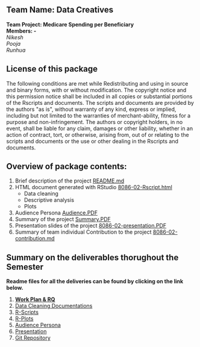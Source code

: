 ## Team Name: Data Creatives
**Team Project: Medicare Spending per Beneficiary**  
**Members: -**  
_Nikesh_  
_Pooja_  
_Runhua_  

## License of this package
The following conditions are met while Redistributing and using in source and binary forms, with or without modification. 
The copyright notice and this permission notice shall be included in all copies or substantial portions of the Rscripts and documents. The scripts and documents are provided by the authors "as is", without warranty of any kind, express or implied, including but not limited to the warranties of merchant-ability, fitness for a purpose and non-infringement.  The authors or copyright holders, in no event, shall be liable for any claim, damages or other liability, whether in an action of contract, tort, or otherwise, arising from, out of  or relating to the scripts and documents or the use or other dealing in the Rscripts and documents.

## Overview of package contents:
1. Brief description of the project [README.md](https://github.com/vnikesh/8086-002---Project/blob/master/Deliverable/Git%20Repository/README.md)
2. HTML document generated with RStudio [8086-02-Rscript.html](https://github.com/vnikesh/8086-002---Project/blob/master/Deliverable/Git%20Repository/8086-02-Rscript.html)
   * Data cleaning
   * Descriptive analysis 
   * Plots
3. Audience Persona [Audience.PDF](https://github.com/vnikesh/8086-002---Project/blob/master/Deliverable/Git%20Repository/Audience%20Persona.pdf)
4. Summary of the project [Summary.PDF](https://github.com/vnikesh/8086-002---Project/blob/master/Deliverable/Git%20Repository/Summary.pdf)
5. Presentation slides of the project [8086-02-presentation.PDF](https://github.com/vnikesh/8086-002---Project/blob/master/Deliverable/Git%20Repository/8086-02-presentation.pdf)
6. Summary of team individual Contribution to the project [8086-02-contribution.md](https://github.com/vnikesh/8086-002---Project/blob/master/Deliverable/Git%20Repository/Contribution.md)  

## Summary on the deliverables thorughout the Semester

**Readme files for all the deliveries can be found by clicking on the link below.**  

1. **[Work Plan & RQ](https://github.com/vnikesh/8086-002---Project/blob/master/Deliverable/Work%20plan%20-%20RQ/DataCreatives_WorkPlan_WorkPlan.md)**  
2. [Data Cleaning Documentations](https://github.com/vnikesh/8086-002---Project/blob/master/Deliverable/Data%20Cleaning%20Documentation/Data%20Cleaning%20Documentation.md)  
3. [R-Scripts](https://github.com/vnikesh/8086-002---Project/blob/master/Deliverable/R-Script/R-Script.md)  
4. [R-Plots](https://github.com/vnikesh/8086-002---Project/blob/master/Deliverable/RPlots/Readme.md)  
5. [Audience Persona](https://github.com/vnikesh/8086-002---Project/blob/master/Deliverable/Audience%20Persona/Audience%20Persona.md)  
6. [Presentation](https://github.com/vnikesh/8086-002---Project/blob/master/Deliverable/Presentation/README.md)  
7. [Git Repository](https://github.com/vnikesh/8086-002---Project/edit/master/Deliverable/Git%20Repository/README.md)  
